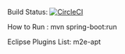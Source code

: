 Build Status: [![CircleCI](https://circleci.com/gh/rajpappala/eComerce/tree/master.svg?style=svg)](https://circleci.com/gh/rajpappala/eComerce/tree/master)

How to Run :
 mvn spring-boot:run


Eclipse Plugins List:
	m2e-apt

